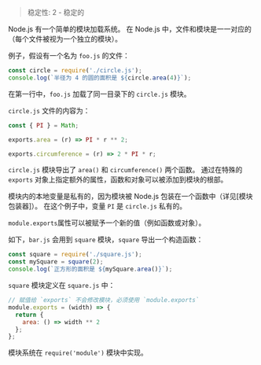 
<!--introduced_in=v0.10.0-->

> 稳定性: 2 - 稳定的

<!--name=module-->

Node.js 有一个简单的模块加载系统。
在 Node.js 中，文件和模块是一一对应的（每个文件被视为一个独立的模块）。

例子，假设有一个名为 `foo.js` 的文件：

```js
const circle = require('./circle.js');
console.log(`半径为 4 的圆的面积是 ${circle.area(4)}`);
```

在第一行中，`foo.js` 加载了同一目录下的 `circle.js` 模块。

`circle.js` 文件的内容为：

```js
const { PI } = Math;

exports.area = (r) => PI * r ** 2;

exports.circumference = (r) => 2 * PI * r;
```

`circle.js` 模块导出了 `area()` 和 `circumference()` 两个函数。
通过在特殊的 `exports` 对象上指定额外的属性，函数和对象可以被添加到模块的根部。

模块内的本地变量是私有的，因为模块被 Node.js 包装在一个函数中（详见[模块包装器]）。
在这个例子中，变量 `PI` 是 `circle.js` 私有的。

`module.exports`属性可以被赋予一个新的值（例如函数或对象）。

如下，`bar.js` 会用到 `square` 模块，`square` 导出一个构造函数：

```js
const square = require('./square.js');
const mySquare = square(2);
console.log(`正方形的面积是 ${mySquare.area()}`);
```

`square` 模块定义在 `square.js` 中：

```js
// 赋值给 `exports` 不会修改模块，必须使用 `module.exports`
module.exports = (width) => {
  return {
    area: () => width ** 2
  };
};
```

模块系统在 `require('module')` 模块中实现。

